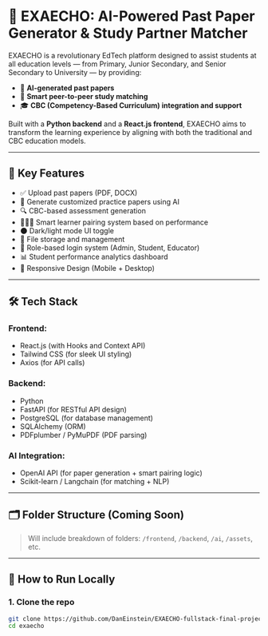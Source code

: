 # 📘 EXAECHO: AI-Powered Past Paper Generator & Study Partner Matcher

EXAECHO is a revolutionary EdTech platform designed to assist students at all education levels — from Primary, Junior Secondary, and Senior Secondary to University — by providing:

- 📄 **AI-generated past papers**
- 🧠 **Smart peer-to-peer study matching**
- 🎓 **CBC (Competency-Based Curriculum) integration and support**

Built with a **Python backend** and a **React.js frontend**, EXAECHO aims to transform the learning experience by aligning with both the traditional and CBC education models.

---

## 🚀 Key Features

- ✅ Upload past papers (PDF, DOCX)
- 🤖 Generate customized practice papers using AI
- 🔍 CBC-based assessment generation
- 🧑‍🤝‍🧑 Smart learner pairing system based on performance
- 🌑 Dark/light mode UI toggle
- 💾 File storage and management
- 🔐 Role-based login system (Admin, Student, Educator)
- 📊 Student performance analytics dashboard
- 📱 Responsive Design (Mobile + Desktop)

---

## 🛠 Tech Stack

### Frontend:
- React.js (with Hooks and Context API)
- Tailwind CSS (for sleek UI styling)
- Axios (for API calls)

### Backend:
- Python
- FastAPI (for RESTful API design)
- PostgreSQL (for database management)
- SQLAlchemy (ORM)
- PDFplumber / PyMuPDF (PDF parsing)

### AI Integration:
- OpenAI API (for paper generation + smart pairing logic)
- Scikit-learn / Langchain (for matching + NLP)

---

## 🗂 Folder Structure (Coming Soon)
> Will include breakdown of folders: `/frontend`, `/backend`, `/ai`, `/assets`, etc.

---

## 🧪 How to Run Locally

### 1. Clone the repo

```bash
git clone https://github.com/DanEinstein/EXAECHO-fullstack-final-project
cd exaecho
